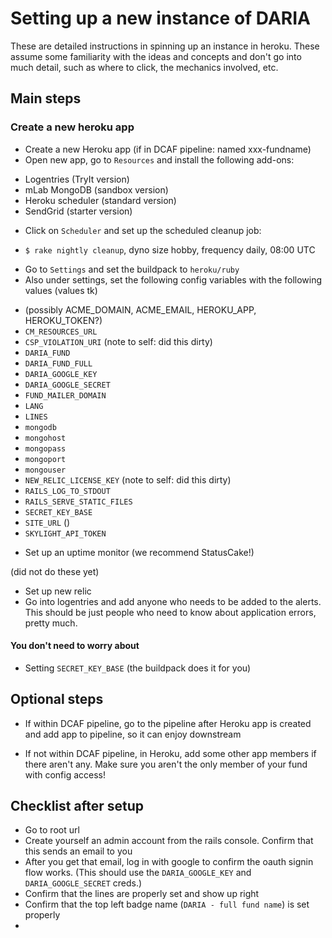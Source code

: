 # Setting up a new instance of DARIA

These are detailed instructions in spinning up an instance in heroku. These assume some familiarity with the ideas and concepts and don't go into much detail, such as where to click, the mechanics involved, etc.

## Main steps

### Create a new heroku app

* Create a new Heroku app (if in DCAF pipeline: named xxx-fundname)
* Open new app, go to `Resources` and install the following add-ons:
- Logentries (TryIt version)
- mLab MongoDB (sandbox version)
- Heroku scheduler (standard version)
- SendGrid (starter version)
* Click on `Scheduler` and set up the scheduled cleanup job:
- `$ rake nightly cleanup`, dyno size hobby, frequency daily, 08:00 UTC
* Go to `Settings` and set the buildpack to `heroku/ruby`
* Also under settings, set the following config variables with the following values (values tk)

- (possibly ACME_DOMAIN, ACME_EMAIL, HEROKU_APP, HEROKU_TOKEN?)
- `CM_RESOURCES_URL`
- `CSP_VIOLATION_URI` (note to self: did this dirty)
- `DARIA_FUND`
- `DARIA_FUND_FULL`
- `DARIA_GOOGLE_KEY`
- `DARIA_GOOGLE_SECRET`
- `FUND_MAILER_DOMAIN`
- `LANG`
- `LINES`
- `mongodb`
- `mongohost`
- `mongopass`
- `mongoport`
- `mongouser`
- `NEW_RELIC_LICENSE_KEY` (note to self: did this dirty)
- `RAILS_LOG_TO_STDOUT`
- `RAILS_SERVE_STATIC_FILES`
- `SECRET_KEY_BASE`
- `SITE_URL` ()
- `SKYLIGHT_API_TOKEN`

* Set up an uptime monitor (we recommend StatusCake!)


(did not do these yet)
* Set up new relic
* Go into logentries and add anyone who needs to be added to the alerts. This should be just people who need to know about application errors, pretty much.

#### You don't need to worry about
* Setting `SECRET_KEY_BASE` (the buildpack does it for you)



## Optional steps

* If within DCAF pipeline, go to the pipeline after Heroku app is created and add app to pipeline, so it can enjoy downstream

* If not within DCAF pipeline, in Heroku, add some other app members if there aren't any. Make sure you aren't the only member of your fund with config access!

## Checklist after setup

* Go to root url
* Create yourself an admin account from the rails console. Confirm that this sends an email to you
* After you get that email, log in with google to confirm the oauth signin flow works. (This should use the `DARIA_GOOGLE_KEY` and `DARIA_GOOGLE_SECRET` creds.)
* Confirm that the lines are properly set and show up right
* Confirm that the top left badge name (`DARIA - full fund name`) is set properly
* 
